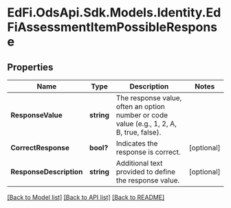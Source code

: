 # EdFi.OdsApi.Sdk.Models.Identity.EdFiAssessmentItemPossibleResponse
## Properties

Name | Type | Description | Notes
------------ | ------------- | ------------- | -------------
**ResponseValue** | **string** | The response value, often an option number or code value (e.g., 1, 2, A, B, true, false). | 
**CorrectResponse** | **bool?** | Indicates the response is correct. | [optional] 
**ResponseDescription** | **string** | Additional text provided to define the response value. | [optional] 

[[Back to Model list]](../README.md#documentation-for-models) [[Back to API list]](../README.md#documentation-for-api-endpoints) [[Back to README]](../README.md)

